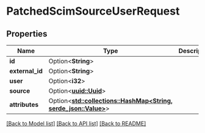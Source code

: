 # PatchedScimSourceUserRequest

## Properties

Name | Type | Description | Notes
------------ | ------------- | ------------- | -------------
**id** | Option<**String**> |  | [optional]
**external_id** | Option<**String**> |  | [optional]
**user** | Option<**i32**> |  | [optional]
**source** | Option<[**uuid::Uuid**](uuid::Uuid.md)> |  | [optional]
**attributes** | Option<[**std::collections::HashMap<String, serde_json::Value>**](serde_json::Value.md)> |  | [optional]

[[Back to Model list]](../README.md#documentation-for-models) [[Back to API list]](../README.md#documentation-for-api-endpoints) [[Back to README]](../README.md)


